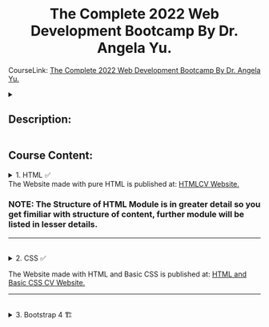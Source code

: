 <h1 align="center"> The Complete 2022 Web Development Bootcamp By Dr. Angela Yu. </h1>

CourseLink: <a href="https://www.udemy.com/course/the-complete-web-development-bootcamp/">The Complete 2022 Web Development Bootcamp By Dr. Angela Yu.</a>

<details>

<summary> <h2> Description: </h2> </summary>

Welcome to the Complete Web Development Bootcamp, the only course you need to learn to code and become a full-stack web developer. With 150,000+ ratings and a 4.8 average, my Web Development course is one of the HIGHEST RATED courses in the history of Udemy! 

At 65+ hours, this Web Development course is without a doubt the most comprehensive web development course available online. Even if you have zero programming experience, this course will take you from beginner to mastery.


<p align="center">

<img src = "https://user-images.githubusercontent.com/81550376/180720456-000f943e-4c35-4eb8-bdd2-d38fd97b8919.png">

</p>

</details>


## Course Content:

<details>

<summary>1. HTML ✅ </summary>
   	
	1.1 1_Introduction ✅

		1.1.1 1_HTMLIntro.html - ✅

		1.1.2 2_HTMLTagAnatomy.html - ✅

		1.1.3 3_What_will_we_build.html - ✅

		1.1.4 4_HTML_Boilerplate

			1.1.4.1 1_HTML-Personal_Site

				1.1.4.1.1 Index.html - ✅

		1.1.5 5_HTML_Structure

			1.1.5.1 1_HTML-Personal_Site

				1.1.5.1.1 Index.html - ✅

		1.1.6 6_HTML_Lists

			1.1.6.1 1_HTML-Personal_Site

				1.1.6.1.1 Index.html - ✅

		1.1.7 7_HTML_Images

			1.1.7.1 1_HTML-Personal_Site

				1.1.7.1.1 Index.html - ✅

		
		1.1.8 8_HTML_Anchors_&_Hyperlinks

			1.1.8.1 1_HTML-Personal_Site

				1.1.8.1.1 Index.html - ✅

				1.1.8.1.2 Hobbies.html - ✅

				1.1.8.1.3 Contact.html - ✅

-------------------------------------------------------------------------------		
	
	1.2 2_Intermediate - ⏳

		1.2.1 1_HTML_Tables

			1.2.1.1 1_HTML-Personal_Site

				1.2.1.1.1 Index.html - ✅

				1.2.1.1.2 Hobbies.html - ✅

				1.2.1.1.3 Contact.html - ✅

		1.2.2 2_HTML_Tables_Layout

			1.2.2.1 1_HTML-Personal_Site

				1.2.2.1.1 Index.html - ✅

				1.2.2.1.2 Hobbies.html - ✅

				1.2.2.1.3 Contact.html - ✅

		1.2.3 3_HTML_Tables_Challenge

			1.2.3.1 1_HTML-Personal_Site

				1.2.3.1.1 Index.html - ✅

				1.2.3.1.2 Hobbies.html - ✅

				1.2.3.1.3 Contact.html - ✅

		1.2.4 4_HTML_Forms

			1.2.4.1 1_HTML-Personal_Site

				1.2.4.1.1 Index.html - ✅

				1.2.4.1.2 Hobbies.html - ✅

				1.2.4.1.3 Contact.html - ✅		

		1.2.5 5_HTML_Contact_Forms

			1.2.5.1 1_HTML-Personal_Site

				1.2.5.1.1 Index.html - ✅

				1.2.5.1.2 Hobbies.html - ✅

				1.2.5.1.3 Contact.html - ✅		
				
	HTML_Code_PlayGround.html - ✅
	
</details>
The Website made with pure HTML is published at: <a href="https://prakash4844.github.io/HTMLCV/">HTMLCV Website.</a>
<br>

### NOTE: The Structure of HTML Module is in greater detail so you get fimiliar with structure of content, further module will be listed in lesser details. 

<hr>

<br>


<details>

<summary>2. CSS ✅ </summary>

	2.1 1_Introduction

		2.1.1 1_CSS_Inline_css - ✅

		2.1.2 2_CSS_Internal_css - ✅

		2.1.3 3_CSS_External_css - ✅

		2.1.4 4_CSS_Debug_CSS - ✅

		2.1.5 5_CSS_Syntex - ✅

		2.1.6 6_CSS_Selectors - ✅ 

		2.1.7 7_CSS_Classes_Vs_Ids - ✅

	2.2 2_Intermediate - ✅

		2.2.1 1_CSS-My-Site - ✅

		2.2.2 2_CSS-Fevicon - ✅

		2.2.3 3_CSS-HTML-Divs - ✅

		2.2.4 4_CSS-Box-Model - ✅

		2.2.5 5_CSS-Display_property - ✅

		2.2.6 6_Learn More About Web Design - ✅

		2.2.7 7_CSS-Static-&-Relative-Positioning - ✅

		2.2.8 8_CSS-Absolute-Positioning - ✅

		2.2.9 9_CSS-Center-Element - ✅

		2.2.10 10_CSS-Font-Family - ✅

		2.2.11 11_Learn More About Typography - ✅

		2.2.12 12_CSS-Site-Content - ✅

		2.2.13 13_CSS-Sizing - ✅

		2.2.14 14_Challenge_1 - ✅

		2.2.15 15_Challenge_2 - ✅

		2.2.16 16_Challenge_3 - ✅

		2.2.17 17_All_Challenge_and_background - ✅

		2.2.18 18_CSS_Float_and_Clear - ✅

		2.2.19 19_CSS_Final_Challenge - ✅

		2.2.20 20_CSS_Final_Challenge_Completed - ✅

		2.2.21 Optional_Practice - ✅

</details>

The Website made with HTML and Basic CSS is published at: <a href="https://prakash4844.github.io/Sample-CV-using-HTML-And-CSS/">HTML and Basic CSS CV Website.</a>
<br>
<hr>

<br>


<details>

<summary>3. Bootstrap 4 🏗 </summary>
	
	3.1 1_Introduction
		
		3.1.1 What_is_Bootstrap
	
		
	
	3.2 2_Introduction
	
</details>
